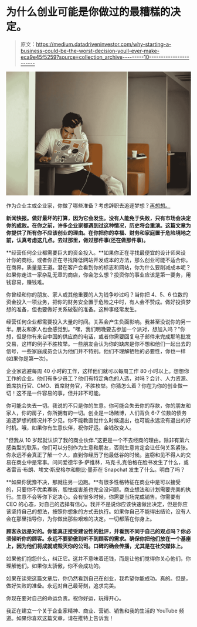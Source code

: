 # 为什么创业可能是你做过的最糟糕的决定。

> 原文：<https://medium.datadriveninvestor.com/why-starting-a-business-could-be-the-worst-decision-youll-ever-make-eca9e45f5259?source=collection_archive---------10----------------------->

![](img/da48acc20c8a25e8a7073b91ce8e0bc7.png)

作为企业主或企业家，你做了哪些准备？考虑辞职去追逐梦想？[再想想。](https://medium.com/@nehemiahcma/why-you-shouldnt-quit-your-job-to-start-a-business-6eb8cce60acd)

**新闻快报。做好最坏的打算，因为它会发生。没有人能免于失败，只有市场会决定你的成败。在你之前，许多企业家都遇到过这种情况，历史将会重演。这篇文章为你提供了所有你不应该创业的理由。在你把你的幸福、财务和家庭置于危险境地之前，认真考虑这几点。去过那里，做过那件事(还在做那件事)。**

**经营任何企业都需要巨大的资金投入。**如果你正在寻找最便宜的设计师来设计你的商标，或者你正在寻找降低网站开发成本的方法，那么创业可能不适合你。在商界，质量是王道。潜在客户会看到你的标志和网站，你为什么要削减成本呢？如果你走进一家杂乱无章的商店，你会怎么想？投资你的事业应该是第一要务，用钱容易，赚钱难。

你曾经和你的朋友、家人或其他重要的人为钱争吵过吗？当你把 4、5、6 位数的资金投入一项业务，把你的财务安全置于危险之中时，有人会不赞成。做好投资梦想的准备，但也要做好关系破裂的准备。这种事经常发生。

经营任何企业都需要投入大量的时间。关系会产生负面影响。我甚至没说你的另一半。朋友和家人也会感觉到。"嘿，我们明晚要去参加一个派对，想加入吗？"你想，但是你有来自中国的供应商的电话，或者你需要回复电子邮件来完成那笔批发交易，这样的例子不胜枚举。一些朋友会认为你的缺席是你不想和他们一起出去的信号，一些家庭成员会认为他们并不特别。他们不理解牺牲的必要性，你也一样(如果你是第一次)。

企业家逃避每周 40 小时的工作，这样他们就可以每周工作 80 小时以上。想想你工作的企业。他们有多少员工？他们有特定角色的人选，对吗？会计、人力资源、首席执行官、CMO、首席财务官，不胜枚举。你猜怎么着？你在为你的创业做一切！这不是一件容易的事，但并非不可能。

你可能会失去一切。我说的不只是你的生意。你可能会失去你的存款，你的朋友和家人，你的房子，你所拥有的一切。创业是一场赌博，人们背负 6-7 位数的债务追逐梦想的情况并不少见。你不能教直觉什么时候退出，也可能永远没有退出的好时机。哦，如果你有生意伙伴，祝你好运。金钱改变人。

"但我从 10 岁起就认识了我的商业伙伴."这更是一个不去经商的理由。除非有第六感类型的联系，你们可以分别作为生意和朋友，否则生意肯定会让任何关系紧张。你永远不会真正了解一个人，直到你经历了他最低谷的时候。盗窃和见不得人的交易在商业中是常事。问问爱德华多·萨维林，马克·扎克伯格在脸书发生了什么，或者雷吉·布朗、埃文·斯皮格尔和鲍比·墨菲在 Snapchat 发生了什么。明白了吗？

**如果你犹豫不决，那就往另一边跑。**有很多性格特征在商业中是可以接受的，只要你不优柔寡断，胆怯或害羞也完全没问题。商业想法和计划需要完美的执行。生意不会等你下定决心。会有很多时候，你需要当场完成销售。你需要有 CEO 的心态，对自己的选择有信心。我并不是说你应该快速做出决定，但是你应该坚持自己的想法，按照你想象的方式去执行。如果你自己不能得出结论，没有人会在那里指导你，为你做出那些艰难的决定。一切都落在你身上。

**顾客永远是对的。你能真正接受建设性的批评，并看到不同于自己的观点吗？你必须倾听你的顾客。永远不要骄傲到听不到顾客的需求。确保你把他们放在一个基座上，因为他们将成就或毁灭你的公司。口碑的确会传播，尤其是在社交媒体上。**

如果他们抱怨什么，纠正它。这并不意味着还钱，而是让他们觉得你关心他们，你理解他们。如果你太骄傲，你不会成功的。

如果在读完这篇文章后，你仍然看到自己在创业，我希望你能成功。真的。但是，做好失败的准备。永远对自己最苛刻，追求完美。

你现在要对自己的命运负责。祝你好运，玩得开心。

我正在建立一个关于企业家精神、商业、营销、销售和我的生活的 YouTube 频道。如果你喜欢这篇文章，请在推特上告诉我！